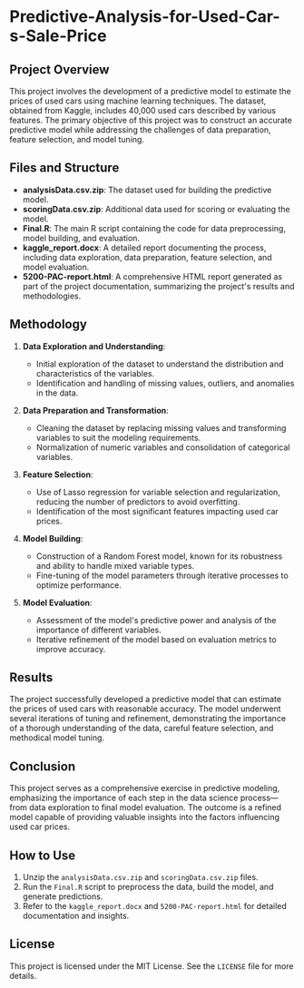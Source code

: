 # Predictive-Analysis-for-Used-Car-s-Sale-Price

## Project Overview

This project involves the development of a predictive model to estimate the prices of used cars using machine learning techniques. The dataset, obtained from Kaggle, includes 40,000 used cars described by various features. The primary objective of this project was to construct an accurate predictive model while addressing the challenges of data preparation, feature selection, and model tuning.

## Files and Structure

- **analysisData.csv.zip**: The dataset used for building the predictive model.
- **scoringData.csv.zip**: Additional data used for scoring or evaluating the model.
- **Final.R**: The main R script containing the code for data preprocessing, model building, and evaluation.
- **kaggle_report.docx**: A detailed report documenting the process, including data exploration, data preparation, feature selection, and model evaluation.
- **5200-PAC-report.html**: A comprehensive HTML report generated as part of the project documentation, summarizing the project's results and methodologies.

## Methodology

1. **Data Exploration and Understanding**:
   - Initial exploration of the dataset to understand the distribution and characteristics of the variables.
   - Identification and handling of missing values, outliers, and anomalies in the data.

2. **Data Preparation and Transformation**:
   - Cleaning the dataset by replacing missing values and transforming variables to suit the modeling requirements.
   - Normalization of numeric variables and consolidation of categorical variables.

3. **Feature Selection**:
   - Use of Lasso regression for variable selection and regularization, reducing the number of predictors to avoid overfitting.
   - Identification of the most significant features impacting used car prices.

4. **Model Building**:
   - Construction of a Random Forest model, known for its robustness and ability to handle mixed variable types.
   - Fine-tuning of the model parameters through iterative processes to optimize performance.

5. **Model Evaluation**:
   - Assessment of the model's predictive power and analysis of the importance of different variables.
   - Iterative refinement of the model based on evaluation metrics to improve accuracy.

## Results

The project successfully developed a predictive model that can estimate the prices of used cars with reasonable accuracy. The model underwent several iterations of tuning and refinement, demonstrating the importance of a thorough understanding of the data, careful feature selection, and methodical model tuning.

## Conclusion

This project serves as a comprehensive exercise in predictive modeling, emphasizing the importance of each step in the data science process—from data exploration to final model evaluation. The outcome is a refined model capable of providing valuable insights into the factors influencing used car prices.

## How to Use

1. Unzip the `analysisData.csv.zip` and `scoringData.csv.zip` files.
2. Run the `Final.R` script to preprocess the data, build the model, and generate predictions.
3. Refer to the `kaggle_report.docx` and `5200-PAC-report.html` for detailed documentation and insights.

## License

This project is licensed under the MIT License. See the `LICENSE` file for more details.
